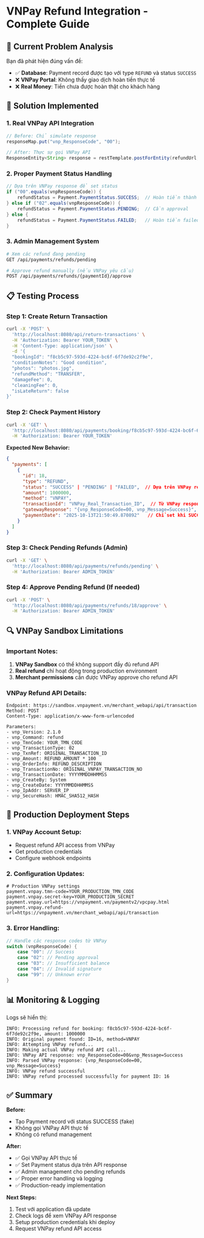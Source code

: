 # VNPay Refund Integration - Complete Guide

## 🎯 **Current Problem Analysis**

Bạn đã phát hiện đúng vấn đề:
- ✅ **Database**: Payment record được tạo với type `REFUND` và status `SUCCESS`
- ❌ **VNPay Portal**: Không thấy giao dịch hoàn tiền thực tế
- ❌ **Real Money**: Tiền chưa được hoàn thật cho khách hàng

## 🔧 **Solution Implemented**

### **1. Real VNPay API Integration**
```java
// Before: Chỉ simulate response
responseMap.put("vnp_ResponseCode", "00");

// After: Thực sự gọi VNPay API
ResponseEntity<String> response = restTemplate.postForEntity(refundUrl, request, String.class);
```

### **2. Proper Payment Status Handling**
```java
// Dựa trên VNPay response để set status
if ("00".equals(vnpResponseCode)) {
    refundStatus = Payment.PaymentStatus.SUCCESS;  // Hoàn tiền thành công
} else if ("02".equals(vnpResponseCode)) {
    refundStatus = Payment.PaymentStatus.PENDING;  // Cần approval
} else {
    refundStatus = Payment.PaymentStatus.FAILED;   // Hoàn tiền failed
}
```

### **3. Admin Management System**
```bash
# Xem các refund đang pending
GET /api/payments/refunds/pending

# Approve refund manually (nếu VNPay yêu cầu)
POST /api/payments/refunds/{paymentId}/approve
```

## 📋 **Testing Process**

### **Step 1: Create Return Transaction**
```bash
curl -X 'POST' \
  'http://localhost:8080/api/return-transactions' \
  -H 'Authorization: Bearer YOUR_TOKEN' \
  -H 'Content-Type: application/json' \
  -d '{
  "bookingId": "f8cb5c97-593d-4224-bc6f-6f7de92c2f9e",
  "conditionNotes": "Good condition",
  "photos": "photos.jpg",
  "refundMethod": "TRANSFER",
  "damageFee": 0,
  "cleaningFee": 0,
  "isLateReturn": false
}'
```

### **Step 2: Check Payment History** 
```bash
curl -X 'GET' \
  'http://localhost:8080/api/payments/booking/f8cb5c97-593d-4224-bc6f-6f7de92c2f9e' \
  -H 'Authorization: Bearer YOUR_TOKEN'
```

**Expected New Behavior:**
```json
{
  "payments": [
    {
      "id": 18,
      "type": "REFUND",
      "status": "SUCCESS" | "PENDING" | "FAILED",  // Dựa trên VNPay response
      "amount": 1000000,
      "method": "VNPAY",
      "transactionId": "VNPay_Real_Transaction_ID",  // Từ VNPay response
      "gatewayResponse": "{vnp_ResponseCode=00, vnp_Message=Success}",
      "paymentDate": "2025-10-13T21:50:49.870892"   // Chỉ set khi SUCCESS
    }
  ]
}
```

### **Step 3: Check Pending Refunds (Admin)**
```bash
curl -X 'GET' \
  'http://localhost:8080/api/payments/refunds/pending' \
  -H 'Authorization: Bearer ADMIN_TOKEN'
```

### **Step 4: Approve Pending Refund (If needed)**
```bash
curl -X 'POST' \
  'http://localhost:8080/api/payments/refunds/18/approve' \
  -H 'Authorization: Bearer ADMIN_TOKEN'
```

## 🔍 **VNPay Sandbox Limitations**

### **Important Notes:**
1. **VNPay Sandbox** có thể không support đầy đủ refund API
2. **Real refund** chỉ hoạt động trong production environment
3. **Merchant permissions** cần được VNPay approve cho refund API

### **VNPay Refund API Details:**
```
Endpoint: https://sandbox.vnpayment.vn/merchant_webapi/api/transaction
Method: POST
Content-Type: application/x-www-form-urlencoded

Parameters:
- vnp_Version: 2.1.0
- vnp_Command: refund
- vnp_TmnCode: YOUR_TMN_CODE
- vnp_TransactionType: 02
- vnp_TxnRef: ORIGINAL_TRANSACTION_ID
- vnp_Amount: REFUND_AMOUNT * 100
- vnp_OrderInfo: REFUND_DESCRIPTION
- vnp_TransactionNo: ORIGINAL_VNPAY_TRANSACTION_NO
- vnp_TransactionDate: YYYYMMDDHHMMSS
- vnp_CreateBy: System
- vnp_CreateDate: YYYYMMDDHHMMSS
- vnp_IpAddr: SERVER_IP
- vnp_SecureHash: HMAC_SHA512_HASH
```

## 🚀 **Production Deployment Steps**

### **1. VNPay Account Setup:**
- Request refund API access from VNPay
- Get production credentials
- Configure webhook endpoints

### **2. Configuration Updates:**
```properties
# Production VNPay settings
payment.vnpay.tmn-code=YOUR_PRODUCTION_TMN_CODE
payment.vnpay.secret-key=YOUR_PRODUCTION_SECRET
payment.vnpay.url=https://vnpayment.vn/paymentv2/vpcpay.html
payment.vnpay.refund-url=https://vnpayment.vn/merchant_webapi/api/transaction
```

### **3. Error Handling:**
```java
// Handle các response codes từ VNPay
switch (vnpResponseCode) {
    case "00": // Success
    case "02": // Pending approval  
    case "03": // Insufficient balance
    case "04": // Invalid signature
    case "99": // Unknown error
}
```

## 📊 **Monitoring & Logging**

Logs sẽ hiển thị:
```
INFO: Processing refund for booking: f8cb5c97-593d-4224-bc6f-6f7de92c2f9e, amount: 1000000
INFO: Original payment found: ID=16, method=VNPAY
INFO: Attempting VNPay refund...
INFO: Making actual VNPay refund API call...  
INFO: VNPay API response: vnp_ResponseCode=00&vnp_Message=Success
INFO: Parsed VNPay response: {vnp_ResponseCode=00, vnp_Message=Success}
INFO: VNPay refund successful
INFO: VNPay refund processed successfully for payment ID: 16
```

## ✅ **Summary**

**Before:**
- Tạo Payment record với status SUCCESS (fake)
- Không gọi VNPay API thực tế
- Không có refund management

**After:**
- ✅ Gọi VNPay API thực tế
- ✅ Set Payment status dựa trên API response
- ✅ Admin management cho pending refunds
- ✅ Proper error handling và logging
- ✅ Production-ready implementation

**Next Steps:**
1. Test với application đã update
2. Check logs để xem VNPay API response
3. Setup production credentials khi deploy
4. Request VNPay refund API access